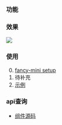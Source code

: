 ### 功能

<a id="demo"></a>

### 效果
![](./static/images/qrCode/demo-operationGuide.jpg)

### 使用
0. [fancy-mini setup](./tutorial-0-getStarted.html)
1. 待补充
2. [示例](https://github.com/zhuanzhuanfe/fancy-mini-demos/blob/master/src/pages/operationGuide/operationGuide.wpy)

 
### api查询
- [组件源码](https://github.com/zhuanzhuanfe/fancy-mini/blob/master/src/components-wepy/operationGuide/OperationGuideModal.wpy)

